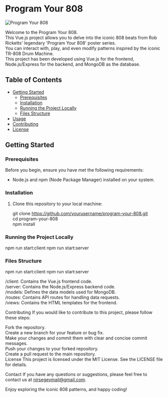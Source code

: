 # Program Your 808

![Program Your 808](https://example.com/path/to/your/project/image.png)

Welcome to the Program Your 808.  
This Vue.js project allows you to delve into the iconic 808 beats from Rob Ricketts' legendary 'Program Your 808' poster series.  
You can interact with, play, and even modify patterns inspired by the iconic TR-808 Drum Machine.  
This project has been developed using Vue.js for the frontend, Node.js/Express for the backend, and MongoDB as the database.  

## Table of Contents

- [Getting Started](#getting-started)
  - [Prerequisites](#prerequisites)
  - [Installation](#installation)
  - [Running the Project Locally](#running-the-project-locally)
  - [Files Structure](#files-structure)
- [Usage](#usage)
- [Contributing](#contributing)
- [License](#license)

## Getting Started

### Prerequisites

Before you begin, ensure you have met the following requirements:

- Node.js and npm (Node Package Manager) installed on your system.

### Installation

1. Clone this repository to your local machine:

    git clone https://github.com/yourusername/program-your-808.git  
    cd program-your-808  
    npm install  

### Running the Project Locally
npm run start:client
npm run start:server

### Files Structure
npm run start:client
npm run start:server

/client: Contains the Vue.js frontend code.  
/server: Contains the Node.js/Express backend code.  
/models: Defines the data models used for MongoDB.  
/routes: Contains API routes for handling data requests.  
/views: Contains the HTML templates for the frontend.  


Contributing
If you would like to contribute to this project, please follow these steps:

Fork the repository.  
Create a new branch for your feature or bug fix.  
Make your changes and commit them with clear and concise commit messages.  
Push your changes to your forked repository.  
Create a pull request to the main repository.  
License
This project is licensed under the MIT License. See the LICENSE file for details.

Contact
If you have any questions or suggestions, please feel free to contact us at nirsegevmail@gmail.com.

Enjoy exploring the iconic 808 patterns, and happy coding!




